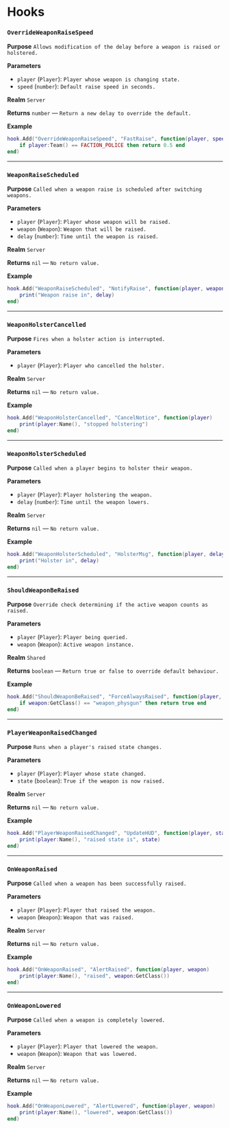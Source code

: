 # Hooks

### `OverrideWeaponRaiseSpeed`

**Purpose**
`Allows modification of the delay before a weapon is raised or holstered.`

**Parameters**

* `player` (`Player`): `Player whose weapon is changing state.`
* `speed` (`number`): `Default raise speed in seconds.`

**Realm**
`Server`

**Returns**
`number` — `Return a new delay to override the default.`

**Example**

```lua
hook.Add("OverrideWeaponRaiseSpeed", "FastRaise", function(player, speed)
    if player:Team() == FACTION_POLICE then return 0.5 end
end)
```

---

### `WeaponRaiseScheduled`

**Purpose**
`Called when a weapon raise is scheduled after switching weapons.`

**Parameters**

* `player` (`Player`): `Player whose weapon will be raised.`
* `weapon` (`Weapon`): `Weapon that will be raised.`
* `delay` (`number`): `Time until the weapon is raised.`

**Realm**
`Server`

**Returns**
`nil` — `No return value.`

**Example**

```lua
hook.Add("WeaponRaiseScheduled", "NotifyRaise", function(player, weapon, delay)
    print("Weapon raise in", delay)
end)
```

---

### `WeaponHolsterCancelled`

**Purpose**
`Fires when a holster action is interrupted.`

**Parameters**

* `player` (`Player`): `Player who cancelled the holster.`

**Realm**
`Server`

**Returns**
`nil` — `No return value.`

**Example**

```lua
hook.Add("WeaponHolsterCancelled", "CancelNotice", function(player)
    print(player:Name(), "stopped holstering")
end)
```

---

### `WeaponHolsterScheduled`

**Purpose**
`Called when a player begins to holster their weapon.`

**Parameters**

* `player` (`Player`): `Player holstering the weapon.`
* `delay` (`number`): `Time until the weapon lowers.`

**Realm**
`Server`

**Returns**
`nil` — `No return value.`

**Example**

```lua
hook.Add("WeaponHolsterScheduled", "HolsterMsg", function(player, delay)
    print("Holster in", delay)
end)
```

---

### `ShouldWeaponBeRaised`

**Purpose**
`Override check determining if the active weapon counts as raised.`

**Parameters**

* `player` (`Player`): `Player being queried.`
* `weapon` (`Weapon`): `Active weapon instance.`

**Realm**
`Shared`

**Returns**
`boolean` — `Return true or false to override default behaviour.`

**Example**

```lua
hook.Add("ShouldWeaponBeRaised", "ForceAlwaysRaised", function(player, weapon)
    if weapon:GetClass() == "weapon_physgun" then return true end
end)
```

---

### `PlayerWeaponRaisedChanged`

**Purpose**
`Runs when a player's raised state changes.`

**Parameters**

* `player` (`Player`): `Player whose state changed.`
* `state` (`boolean`): `True if the weapon is now raised.`

**Realm**
`Server`

**Returns**
`nil` — `No return value.`

**Example**

```lua
hook.Add("PlayerWeaponRaisedChanged", "UpdateHUD", function(player, state)
    print(player:Name(), "raised state is", state)
end)
```

---

### `OnWeaponRaised`

**Purpose**
`Called when a weapon has been successfully raised.`

**Parameters**

* `player` (`Player`): `Player that raised the weapon.`
* `weapon` (`Weapon`): `Weapon that was raised.`

**Realm**
`Server`

**Returns**
`nil` — `No return value.`

**Example**

```lua
hook.Add("OnWeaponRaised", "AlertRaised", function(player, weapon)
    print(player:Name(), "raised", weapon:GetClass())
end)
```

---

### `OnWeaponLowered`

**Purpose**
`Called when a weapon is completely lowered.`

**Parameters**

* `player` (`Player`): `Player that lowered the weapon.`
* `weapon` (`Weapon`): `Weapon that was lowered.`

**Realm**
`Server`

**Returns**
`nil` — `No return value.`

**Example**

```lua
hook.Add("OnWeaponLowered", "AlertLowered", function(player, weapon)
    print(player:Name(), "lowered", weapon:GetClass())
end)
```
